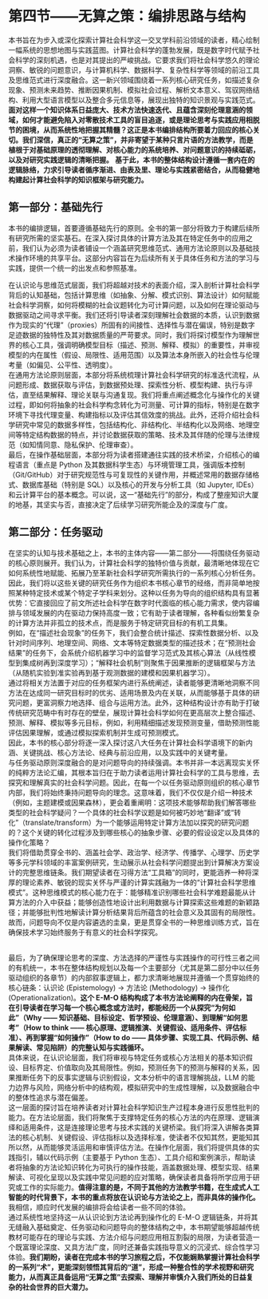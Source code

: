 # 第四节——无算之策：编排思路与结构

本书旨在为步入或深化探索计算社会科学这一交叉学科前沿领域的读者，精心绘制一幅系统的思想地图与实践蓝图。计算社会科学的蓬勃发展，既是数字时代赋予社会科学的深刻机遇，也是对其提出的严峻挑战。它要求我们将社会科学悠久的理论洞察、敏锐的问题意识，与计算机科学、数据科学、复杂性科学等领域的前沿工具及思维范式进行深度融合。这一新兴领域围绕着一系列核心研究任务，如描述复杂现象、预测未来趋势、推断因果机制、模拟社会过程、解析文本意义、驾驭网络结构、利用大型语言模型以及整合多元信息等，展现出独特的知识景观与实践范式。**面对这样一个知识体系日益庞大、技术方法快速迭代、且蕴含深刻伦理意涵的领域，如何才能避免陷入对零散技术工具的盲目追逐，或是理论思考与实践应用相脱节的困境，从而系统性地把握其精髓？这正是本书编排结构所要着力回应的核心关切。我们深信，真正的“无算之策”，并非寄望于某种只言片语的方法教学，而是植根于对基础原理的透彻理解、对核心能力的系统培养、对问题意识的持续砥砺，以及对研究实践逻辑的清晰把握。** **基于此，本书的整体结构设计遵循一套内在的逻辑脉络，力求引导读者循序渐进、由表及里、理论与实践紧密结合，从而稳健地构建起计算社会科学的知识框架与研究能力。**

## **第一部分：基础先行**

本书的编排逻辑，首要遵循基础先行的原则。全书的第一部分将致力于构建后续所有研究所需的坚实基石。在深入探讨具体的计算方法及其在特定任务中的应用之前，我们认为必须为读者铺设一个涵盖研究思维范式、通用方法论原则以及基础技术操作环境的共享平台。这部分内容旨在为后续所有关于具体任务和方法的学习与实践，提供一个统一的出发点和参照基准。

在认识论与思维范式层面，我们将超越对技术的表面介绍，深入剖析计算社会科学背后的认知基础，包括计算思维（如抽象、分解、模式识别、算法设计）如何赋能社会科学洞察，如何将模糊的社会议题转化为可计算问题，以及如何在理论驱动与数据驱动之间寻求平衡。我们还将引导读者深刻理解社会数据的本质，认识到数据作为现实的“代理”（proxies）所固有的间接性、选择性与潜在偏误，特别是数字足迹数据的独特性及其对数据质量的严苛要求。同时，我们将探讨模型作为理解世界的核心工具，强调明确模型目标（描述、预测、解释、模拟）的重要性，并审视模型的内在属性（假设、局限性、适用范围）以及算法本身所嵌入的社会性与伦理考量（如偏见、公平性、透明度）。\
在通用方法论原则层面，本部分将系统梳理计算社会科学研究的标准迭代流程，从问题形成、数据获取与评估，到数据预处理、探索性分析、模型构建、执行与评估，直至结果解释、理论关联与沟通复现。我们将重点阐述概念化与操作化的关键过程，即如何将抽象的社会科学构念转化为可测量、可计算的指标，特别是在数字环境下寻找代理变量、构建指标以及评估其信效度的挑战。此外，还将介绍社会科学研究中常见的数据多样性，包括结构化、非结构化、半结构化以及网络、地理空间等特定结构数据的特点，并讨论数据获取的策略、技术及其伴随的伦理与法律规范（如知情同意、隐私保护、伦理审查）。\
最后，在操作基础层面，本部分将为读者搭建通往实践的技术桥梁，介绍核心的编程语言（重点是 Python 及其数据科学生态）与环境管理工具，强调版本控制（Git/GitHub）对于研究规范性与可复现性的关键作用，并概述常用的数据存储格式、数据库基础（特别是 SQL）以及核心的开发与分析工具（如 Jupyter, IDEs）和云计算平台的基本概念。可以说，这一“基础先行”的部分，构成了整座知识大厦的地基，其坚实与否，直接决定了后续学习研究所能企及的深度与广度。

## **第二部分：任务驱动**

在坚实的认知与技术基础之上，本书的主体内容——第二部分——将围绕任务驱动的核心原则展开。我们认为，计算社会科学的独特价值与贡献，最清晰地体现在它如何系统性地赋能、拓展乃至革新社会科学研究所需执行的一系列核心分析任务。\
因此，我们将以这些关键的研究任务作为组织本书核心章节的经络，而非简单地按照某种特定技术或某个特定子学科来划分。这种以任务为导向的组织结构具有显著优势：它直接回应了前文所述社会科学在数字时代面临的核心能力需求，使内容编排与领域发展的内在驱动力保持高度一致；它有助于读者理解，各种看似纷繁复杂的计算方法并非孤立的技术点，而是服务于特定研究目标的有机工具集。\
例如，在“描述社会现象”的任务下，我们会整合统计描述、探索性数据分析、以及针对时间序列、地理空间、网络、文本等特定数据类型的描述技术；在“预测社会结果”的任务下，会系统介绍机器学习中的监督学习范式及其核心算法（从线性模型到集成树再到深度学习）；“解释社会机制”则聚焦于因果推断的逻辑框架与方法（从随机实验到准实验再到基于观测数据的建模和因果机器学习）。\
通过将相关方法置于对应的任务框架内进行系统阐述，读者能够更清晰地洞察不同方法在达成同一研究目标时的优劣、适用场景及内在关联，从而能够基于具体的研究问题，更富洞察力地选择、组合与运用方法。此外，这种结构设计亦有助于打破传统研究范畴中有时存在的壁垒，展现计算社会科学如何在更高层次上整合描述、预测、解释、模拟等多元目标，例如，利用精细描述发现预测变量，借助预测性能评估因果理解，或通过模拟探索机制并生成可预测模式。\
因此，本书的核心部分将逐一深入探讨这八大任务在计算社会科学语境下的新内涵、关键挑战、核心方法论、经典与前沿应用，以及实践中的关键考量。\
与任务驱动原则深度融合的是对问题导向的持续强调。本书并非一本远离现实关怀的纯粹方法论汇编，其根本旨归在于助力读者运用计算社会科学的工具与思维，去探究和理解真实的社会科学问题。因此，在每一个以任务驱动原则组织的核心章节内部，我们将始终秉持问题导向的理念。这意味着，我们不仅仅是介绍一种技术（例如，主题建模或因果森林），更会着重阐明：这项技术能够帮助我们解答哪些类型的社会科学疑问？一个具体的社会科学议题是如何被巧妙地“翻译”或“转化”（translate/transform）为一个能够运用特定计算方法加以探究的研究问题的？这个关键的转化过程涉及到哪些核心的抽象步骤、必要的假设设定以及具体的操作化策略？\
我们将借助贯穿全书的、涵盖社会学、政治学、经济学、传播学、心理学、历史学等多元学科领域的丰富案例研究，生动展示从社会科学问题提出到计算解决方案设计的完整思维链条。我们期望读者在习得方法“工具箱”的同时，更能涵养一种将深厚的理论素养、敏锐的现实关怀与严谨的计算实践融为一体的“计算社会科学思维模式”。这种思维模式的核心能力在于：能够精准识别哪些社会科学难题最能从计算方法的介入中获益；能够创造性地设计出利用数据与计算探索这些难题的新颖路径；并能够批判性地解读计算分析结果背后所蕴含的社会意义及其固有的局限性。故而，问题导向不仅是内容遴选的圭臬，更是贯穿全书的一种思维训练方式，旨在确保技术学习始终服务于有意义的社会科学探究。

\
最后，为了确保理论思考的深度、方法选择的严谨性与实践操作的可行性三者之间的有机统一，本书在整体结构规划以及每一个主要部分（尤其是第二部分中以任务驱动组织的各章节）的内部叙事逻辑上，都力求清晰地展现并遵循一个贯穿始终的核心链条：认识论 (Epistemology) → 方法论 (Methodology) → 操作化 (Operationalization)。**这个 E-M-O 结构构成了本书方法论阐释的内在骨架，旨在引导读者在学习每一个核心概念或方法时，都能经历一个从探究“为何如此”（Why —— 知识基础、目标设定、哲学预设、伦理意涵）、到理解“如何思考”（How to think —— 核心原理、逻辑推演、关键假设、适用条件、评估标准）、再到掌握“如何操作”（How to do —— 具体步骤、实现工具、代码示例、结果解读、常见陷阱）的完整认知与实践循环。**\
具体来说，在认识论层面，我们将审视与特定任务或核心方法相关的基本知识假设、目标界定、价值取向及其局限性。例如，预测任务下的预测与解释的关系，因果推断任务下的反事实逻辑与识别假设，文本分析中的语言理解挑战，LLM 的能力边界与风险，网络分析中的结构观，模拟研究中的生成性理解，以及数据融合中的整体性追求与潜在偏差。\
这一层面的探讨旨在培养读者对计算社会科学知识生产过程本身进行反思性批判的能力。在方法论层面，我们将聚焦于支撑特定任务的核心方法的内在原理、逻辑演绎和适用条件，这是连接理论思考与技术实践的关键桥梁。我们将深入讲解各类算法的核心机制、关键假设、评估指标以及选择标准，使读者不仅知其然，更能知其所以然，从而能够灵活运用和审慎评估方法。在操作化层面，我们将提供具体的实践指引，辅以代码示例（主要基于 Python 生态）、工具介绍和案例演示，帮助读者将抽象的方法论知识转化为可执行的操作技能，涵盖数据处理、模型实现、结果解读、可视化呈现以及实践中常见问题的应对策略，确保读者具备将所学应用于研究或工作的实际能力。**值得注意的是，不同于其他的方法教学书籍，在生成式人工智能的时代背景下，本书的重点将放在认识论与方法论之上，而非具体的操作化。** 我相信，顺应时代发展的编排将会给读者一些不同的体验。\
通过系统性地坚持这一从认识论到方法论再到操作化的 E-M-O 逻辑链条，并将其无缝融入基础奠定、任务驱动和问题导向的整体结构之中，本书期望能够超越传统教材可能存在的理论与实践、方法介绍与问题应用相互割裂的局限，为读者营造一个既富理论深度、又具方法广度，同时还兼备实践指导意义的沉浸式、综合性学习体验。**我们期盼，读者在完成本书的学习旅程之后，不仅能娴熟掌握计算社会科学的一系列“术”，更能深刻领悟其背后的“道”，形成一种整合性的学术视野和研究能力，从而真正具备运用“无算之策”去探索、理解并审慎介入我们所处的日益复杂的社会世界的巨大潜力。**
